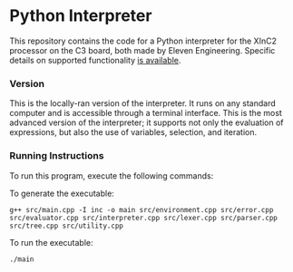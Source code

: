 # Python Interpreter

This repository contains the code for a Python interpreter for the XInC2 processor on the C3 board, both made by Eleven Engineering. Specific details on supported functionality [is available](https://github.com/ECE-492-SnakesAndAdders/python-interpreter/blob/main/INFO.md).

### Version

This is the locally-ran version of the interpreter. It runs on any standard computer and is accessible through a terminal interface. This is the most advanced version of the interpreter; it supports not only the evaluation of expressions, but also the use of variables, selection, and iteration.

### Running Instructions

To run this program, execute the following commands:

To generate the executable:
```
g++ src/main.cpp -I inc -o main src/environment.cpp src/error.cpp src/evaluator.cpp src/interpreter.cpp src/lexer.cpp src/parser.cpp src/tree.cpp src/utility.cpp
```

To run the executable:
```
./main
```
